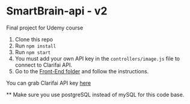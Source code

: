 # SmartBrain-api - v2
Final project for Udemy course

1. Clone this repo
2. Run `npm install`
3. Run `npm start`
4. You must add your own API key in the `controllers/image.js` file to connect to Clarifai API.
5. Go to the [Front-End folder](https://github.com/gustavogsilva/smart-brain) and follow the instructions.

You can grab Clarifai API key [here](https://www.clarifai.com/)

** Make sure you use postgreSQL instead of mySQL for this code base.

